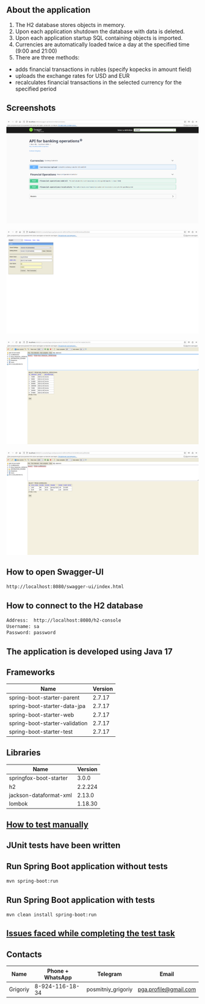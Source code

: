 ## About the application
1. The H2 database stores objects in memory. 
2. Upon each application shutdown the database with data is deleted.
3. Upon each application startup SQL containing objects is imported.
4. Currencies are automatically loaded twice a day at the specified time (9:00 and 21:00)
5. There are three methods:
* adds financial transactions in rubles (specify kopecks in amount field)
* uploads the exchange rates for USD and EUR
* recalculates financial transactions in the selected currency for the specified period

## Screenshots
![Swagger-UI](pic/Swagger-UI.png)

![Settings_H2](pic/Settings_H2.png)

![Rouble_finance_operations](pic/Rouble_finance_operations.png)

![Currencies](pic/Currencies.png)


## How to open Swagger-UI
```
http://localhost:8080/swagger-ui/index.html
```

## How to connect to the H2 database
```
Address:  http://localhost:8080/h2-console
Username: sa
Password: password
```

## The application is developed using Java 17

## Frameworks
| Name                           | Version  |
|--------------------------------|----------|
| spring-boot-starter-parent     | 2.7.17   |
| spring-boot-starter-data-jpa   | 2.7.17   |
| spring-boot-starter-web        | 2.7.17   |
| spring-boot-starter-validation | 2.7.17   |
| spring-boot-starter-test       | 2.7.17   |

## Libraries
| Name                   | Version |
|------------------------|---------|
| springfox-boot-starter | 3.0.0   |
| h2                     | 2.2.224 |
| jackson-dataformat-xml | 2.13.0  |
| lombok                 | 1.18.30 |

## [How to test manually](testing.md)

## JUnit tests have been written

## Run Spring Boot application without tests
```
mvn spring-boot:run
```

## Run Spring Boot application with tests
```
mvn clean install spring-boot:run
```

## [Issues faced while completing the test task](problems.md)

## Contacts
| Name     | Phone + WhatsApp | Telegram           | Email                 |
|----------|------------------|--------------------|-----------------------|
| Grigoriy | 8-924-116-18-34  | posmitniy_grigoriy | pga.profile@gmail.com |
